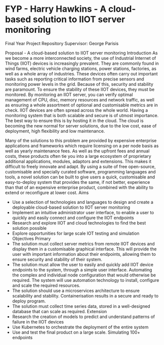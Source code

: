 # FYP - Harry Hawkins - A cloud-based solution to IIOT server monitoring
Final Year Project Repository
Supervisor: George Parisis

Proposal - A cloud-based solution to IIOT server monitoring
Introduction
As we become a more interconnected society, the use of Industrial Internet of Things (IIOT) devices is increasingly prevalent. They are commonly found in wind farms, electric vehicle charging stations, power stations, factories, as well as a whole array of industries. These devices often carry out important tasks such as reporting critical information from precise sensors and monitoring power levels in the grid. Because of this, security and stability are paramount. To ensure the stability of these IIOT devices, they must be monitored. By monitoring an IIOT server, you can verify optimal management of CPU, disc, memory resources and network traffic, as well as ensuring a whole assortment of optional and customisable metrics are in check. IIOT devices are often spread across the whole world. Having a monitoring system that is both scalable and secure is of utmost importance. The best way to ensure this is by hosting it in the cloud. The cloud is becoming the new normal for server solutions, due to the low cost, ease of deployment, high flexibility and low maintenance. 

Many of the solutions to this problem are provided by expensive enterprise applications and frameworks which require licensing on a per node basis as well as yearly maintenance fees. As well as the upfront fees and annual costs, these products often tie you into a large ecosystem of proprietary additional applications, modules, adaptors and extensions. This makes it difficult to freely innovate and adapt. By using a suite of free open-source, customisable and specially curated software, programming languages and tools, a novel solution can be built to give users a quick, customisable and easy-to-deploy system that provides the same, if not better, experience than that of an expensive enterprise product, combined with the ability to extend or reconfigure at lower cost.
Aims
-	Use a selection of technologies and languages to design and create a deployable cloud-based solution to IIOT server monitoring
-	Implement an intuitive administrator user interface, to enable a user to quickly and easily connect and configure the IIOT endpoints
-	Research and explore IIOT and cloud technologies to find the best solution possible
-	Explore opportunities for large scale IOT testing and simulation
Objectives
Primary
-	The solution must collect server metrics from remote IIOT devices and display them in a customisable graphical interface. This will provide the user with important information about their endpoints, allowing them to ensure security and stability of their system.
-	The solution must allow the user to easily and quickly add IIOT device endpoints to the system, through a simple user interface. Automating the complex and individual node configuration that would otherwise be required. The system will use automation technology to install, configure and scale the required resources.
-	The solution should use a microservices architecture to ensure scalability and stability. Containerisation results in a secure and ready to deploy program. 
-	The solution must collect time series data, stored in a well-designed database that can scale as required.
Extension
-	Research the creation of models to predict and understand patterns of failure in the IIOT devices
-	Use Kubernetes to orchestrate the deployment of the entire system
-	Use and test the final product on a large scale. Simulating 100+ endpoints 
